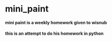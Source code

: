 # mini_paint
#### mini paint is a weekly homework given to wisnub
#### this is an attempt to do his homework in python
